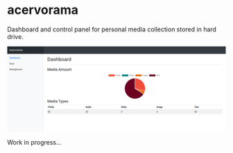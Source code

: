 # acervorama
Dashboard and control panel for personal media collection stored in hard drive.

<img src="dashboard.png" />

Work in progress...
